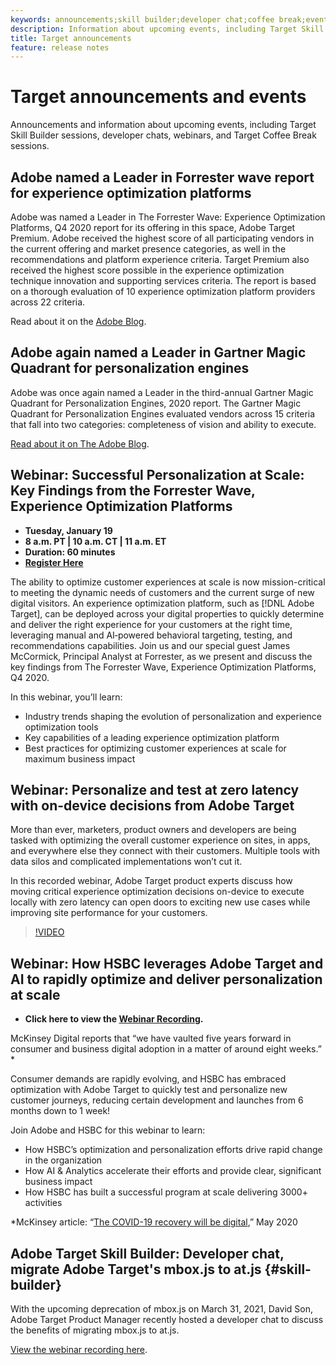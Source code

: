 ```yaml
---
keywords: announcements;skill builder;developer chat;coffee break;events
description: Information about upcoming events, including Target Skill Builder sessions, developer chats, webinars, and Target Coffee Break sessions.
title: Target announcements
feature: release notes
---
```


# Target announcements and events

Announcements and information about upcoming events, including Target Skill Builder sessions, developer chats, webinars, and Target Coffee Break sessions.

## Adobe named a Leader in Forrester wave report for experience optimization platforms

Adobe was named a Leader in The Forrester Wave: Experience Optimization Platforms, Q4 2020 report for its offering in this space, Adobe Target Premium. Adobe received the highest score of all participating vendors in the current offering and market presence categories, as well in the recommendations and platform experience criteria. Target Premium also received the highest score possible in the experience optimization technique innovation and supporting services criteria. The report is based on a thorough evaluation of 10 experience optimization platform providers across 22 criteria.

Read about it on the [Adobe Blog](https://blog.adobe.com/en/2020/11/24/adobe-named-leader-in-forrester-wave-report-experience-optimization-platforms.html).

## Adobe again named a Leader in Gartner Magic Quadrant for personalization engines

Adobe was once again named a Leader in the third-annual Gartner Magic Quadrant for Personalization Engines, 2020 report. The Gartner Magic Quadrant for Personalization Engines evaluated vendors across 15 criteria that fall into two categories: completeness of vision and ability to execute. 

[Read about it on The Adobe Blog](https://theblog.adobe.com/adobe-again-named-leader-in-gartner-magic-quadrant-for-personalization-engines/).

## Webinar: Successful Personalization at Scale: Key Findings from the Forrester Wave, Experience Optimization Platforms

* **Tuesday, January 19**
* **8 a.m. PT | 10 a.m. CT | 11 a.m. ET**
* **Duration: 60 minutes**
* **[Register Here](https://www.adobeeventsonline.com/Webinar/2021/Personalization/index.php?source=998)**

The ability to optimize customer experiences at scale is now mission-critical to meeting the dynamic needs of customers and the current surge of new digital visitors. An experience optimization platform, such as [!DNL Adobe Target], can be deployed across your digital properties to quickly determine and deliver the right experience for your customers at the right time, leveraging manual and AI‑powered behavioral targeting, testing, and recommendations capabilities. Join us and our special guest James McCormick, Principal Analyst at Forrester, as we present and discuss the key findings from The Forrester Wave, Experience Optimization Platforms, Q4 2020.

In this webinar, you’ll learn:

* Industry trends shaping the evolution of personalization and experience optimization tools
* Key capabilities of a leading experience optimization platform
* Best practices for optimizing customer experiences at scale for maximum business impact

## Webinar: Personalize and test at zero latency with on-device decisions from Adobe Target

More than ever, marketers, product owners and developers are being tasked with optimizing the overall customer experience on sites, in apps, and everywhere else they connect with their customers. Multiple tools with data silos and complicated implementations won’t cut it.

In this recorded webinar, Adobe Target product experts discuss how moving critical experience optimization decisions on-device to execute locally with zero latency can open doors to exciting new use cases while improving site performance for your customers.

>[!VIDEO](https://video.tv.adobe.com/v/328148)

## Webinar: How HSBC leverages Adobe Target and AI to rapidly optimize and deliver personalization at scale

* **Click here to view the [Webinar Recording](https://seminars.adobeconnect.com/ps4ozlg7qfdy/?proto=true).**

McKinsey Digital reports that “we have vaulted five years forward in consumer and business digital adoption in a matter of around eight weeks.” *

Consumer demands are rapidly evolving, and HSBC has embraced optimization with Adobe Target to quickly test and personalize new customer journeys, reducing certain development and launches from 6 months down to 1 week!

Join Adobe and HSBC for this webinar to learn:

* How HSBC’s optimization and personalization efforts drive rapid change in the organization
* How AI & Analytics accelerate their efforts and provide clear, significant business impact
* How HSBC has built a successful program at scale delivering 3000+ activities

*McKinsey article: “[The COVID-19 recovery will be digital](https://www.mckinsey.com/business-functions/mckinsey-digital/our-insights/the-covid-19-recovery-will-be-digital-a-plan-for-the-first-90-days#),” May 2020

## Adobe Target Skill Builder: Developer chat, migrate Adobe Target's mbox.js to at.js {#skill-builder}

With the upcoming deprecation of mbox.js on March 31, 2021, David Son, Adobe Target Product Manager recently hosted a developer chat to discuss the benefits of migrating mbox.js to at.js. 

[View the webinar recording here](https://seminars.adobeconnect.com/ptdo6mfo6qn6/?proto=true).